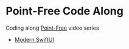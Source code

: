 # Point-Free Code Along

Coding along [Point-Free](https://www.pointfree.co/) video series
* [Modern SwiftUI](https://www.pointfree.co/collections/swiftui/modern-swiftui)
